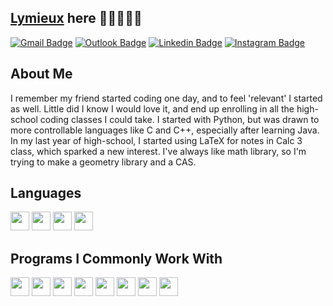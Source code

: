 ## [Lymieux](https://linktr.ee/lymieux) here 👋🏼👨🏻‍💻

[![Gmail Badge](https://img.shields.io/badge/-moralg640@gmail.com-c14438?style=flat&logo=Gmail&logoColor=white)](mailto:moralg640@gmail.com "Connect via GMail")
[![Outlook Badge](https://img.shields.io/badge/-gjm5719@psu.edu-c14438?style=flat&logo=Microsoft&logoColor=white)](mailto:gjm5719@psu.edu "Connect via Outlook")
[![Linkedin Badge](https://img.shields.io/badge/-Gabriel%20Morales-0072b1?style=flat&logo=Linkedin&logoColor=white)](https://www.linkedin.com/in/gabriel-morales-50b683184/ "Connect on LinkedIn")
[![Instagram Badge](https://img.shields.io/badge/-@moral.gabe-0088CC?style=flat&logo=Instagram&logoColor=white)](https://www.instagram.com/moral.gabe/ "Contact on Instagram")

<h2>About Me</h2>
<p>I remember my friend started coding one day, and to feel 'relevant' I started as well. Little did I know I would love it, and end up enrolling in all the high-school coding classes I could take. I started with Python, but was drawn to more controllable languages like C and C++, especially after learning Java. In my last year of high-school, I started using LaTeX for notes in Calc 3 class, which sparked a new interest. I've always like math library, so I'm trying to make a geometry library and a CAS. 
  
<h2>Languages</h2>
<p float="left">
  <img height="30em" src="https://img.shields.io/badge/C-00599C?style=for-the-badge&logo=c%2B%2B&logoColor=white" />
  <img height="30em" src="https://img.shields.io/badge/Java-800020?style=for-the-badge&logo=openjdk&logoColor=white" />
  <img height="30em" src="https://img.shields.io/badge/Python-FFD43B?style=for-the-badge&logo=python&logoColor=blue" />
  <img height="30em" src="https://img.shields.io/badge/LaTeX-FFFDD0?style=for-the-badge&logo=latex&logoColor=black" />
</p>

<h2>Programs I Commonly Work With</h2>
<p float="left">
  <img height="30em" src="https://img.shields.io/badge/maven-C71A36?style=for-the-badge&logo=Apache%20Maven&logoColor=white" />
  <img height="30em" src="https://img.shields.io/badge/gradle-02303A?style=for-the-badge&logo=gradle&logoColor=white" />
  <img height="30em" src="https://img.shields.io/badge/make-FF6F00?style=for-the-badge&logo=gnu&logoColor=white" />
  <img height="30em" src="https://img.shields.io/badge/cmake-008fba?style=for-the-badge&logo=cmake&logoColor=white" />
  <img height="30em" src="https://img.shields.io/badge/vim-11AB00?style=for-the-badge&logo=vim&logoColor=white" />
  <img height="30em" src="https://img.shields.io/badge/conda-44A833?style=for-the-badge&logo=anaconda&logoColor=white" />
  <img height="30em" src="https://img.shields.io/badge/wsl-FCC624?style=for-the-badge&logo=linux&logoColor=white" />
  <img height="30em" src="https://img.shields.io/badge/docker-0db7ed?style=for-the-badge&logo=docker&logoColor=white" />
</p>
